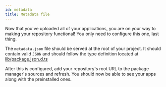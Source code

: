```yaml
---
id: metadata
title: Metadata file
---
```


Now that you've uploaded all of your applications, you are on your way to making your repository functional! You only need to configure this one, last thing.

The `metadata.json` file should be served at the root of your project. It should contain valid `JSON` and should follow the type definition located at [lib/package.json.d.ts](https://github.com/system41/open99-docs/tree/main/lib/package.json.d.ts)

After this is configured, add your repository's root URL to the package manager's sources and refresh. You should now be able to see your apps along with the preinstalled ones.